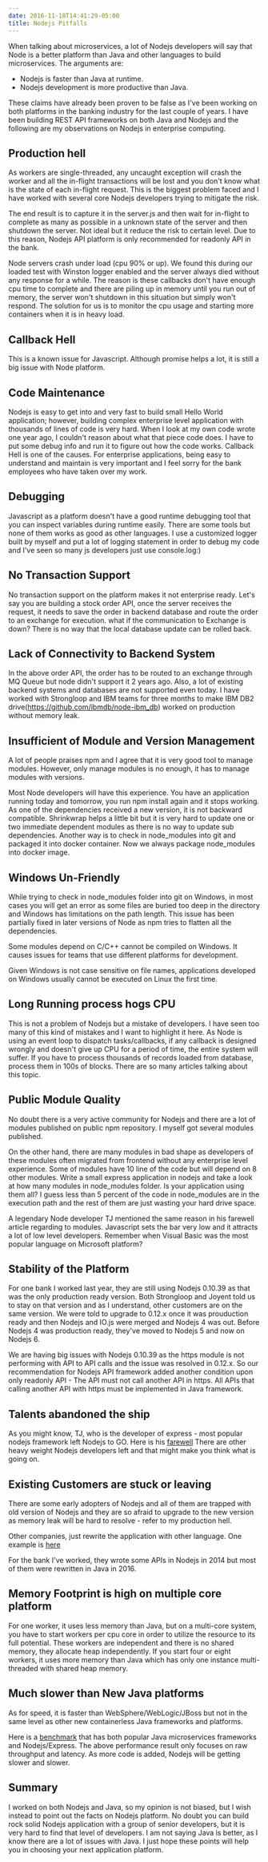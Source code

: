 ```yaml
---
date: 2016-11-18T14:41:29-05:00
title: Nodejs Pitfalls
---
```


When talking about microservices, a lot of Nodejs developers will say that 
Node is a better platform than Java and other languages to build microservices. 
The arguments are: 

* Nodejs is faster than Java at runtime.
* Nodejs development is more productive than Java.

These claims have already been proven to be false as I've been working on both 
platforms in the banking industry for the last couple of years. I have been
building REST API frameworks on both Java and Nodejs and the following are
my observations on Nodejs in enterprise computing.

## Production hell

As workers are single-threaded, any uncaught exception will crash the worker
and all the in-flight transactions will be lost and you don't know what is 
the state of each in-flight request. This is the biggest problem faced and
I have worked with several core Nodejs developers trying to mitigate the risk.

The end result is to capture it in the server.js and then wait for in-flight
to complete as many as possible in a unknown state of the server and then
shutdown the server. Not ideal but it reduce the risk to certain level. Due to
this reason, Nodejs API platform is only recommended for readonly API in the
bank. 

Node servers crash under load (cpu 90% or up). We found this during our loaded
test with Winston logger enabled and the server always died without any response
for a while. The reason is these callbacks don't have enough cpu time to
complete and there are piling up in memory until you run out of memory, the server
won't shutdown in this situation but simply won't respond. The solution for
us is to monitor the cpu usage and starting more containers when it is in 
heavy load. 

## Callback Hell

This is a known issue for Javascript. Although promise helps a lot, it is still a
big issue with Node platform.

 
## Code Maintenance

Nodejs is easy to get into and very fast to build small Hello World application;
however, building complex enterprise level application with thousands of lines of
code is very hard. When I look at my own code wrote one year ago, I couldn't
reason about what that piece code does. I have to put some debug info and run it
to figure out how the code works. Callback Hell is one of the causes. For 
enterprise applications, being easy to understand and maintain is very important and I 
feel sorry for the bank employees who have taken over my work.

## Debugging

Javascript as a platform doesn't have a good runtime debugging tool that you can inspect
variables during runtime easily. There are some tools but none of them works as 
good as other languages. I use a customized logger built by myself and put a lot
of logging statement in order to debug my code and I've seen so many js developers
just use console.log:)

## No Transaction Support

No transaction support on the platform makes it not enterprise ready. Let's say 
you are building a stock order API, once the server receives the request, it needs
to save the order in backend database and route the order to an exchange for execution.
what if the communication to Exchange is down? There is no way that the local
database update can be rolled back. 

## Lack of Connectivity to Backend System

In the above order API, the order has to be routed to an exchange through MQ Queue
but node didn't support it 2 years ago. Also, a lot of existing backend
systems and databases are not supported even today. I have worked with Strongloop
and IBM teams for three months to make IBM DB2 
drive(https://github.com/ibmdb/node-ibm_db) worked on production without
memory leak. 

## Insufficient of Module and Version Management

A lot of people praises npm and I agree that it is very good tool to manage modules.
However, only manage modules is no enough, it has to manage modules with versions.

Most Node developers will have this experience. You have an application running today
and tomorrow, you run npm install again and it stops working. As one of the dependencies
received a new version, it is not backward compatible. Shrinkwrap helps a little bit but
it is very hard to update one or two immediate dependent modules as there is no way to
update sub dependencies. Another way is to check in node_modules into git and packaged it
into docker container. Now we always package node_modules into docker image.

## Windows Un-Friendly

While trying to check in node_modules folder into git on Windows, in most cases
you will get an error as some files are buried too deep in the directory and Windows 
has limitations on the path length. This issue has been partially fixed in later versions
of Node as npm tries to flatten all the dependencies.

Some modules depend on C/C++ cannot be compiled on Windows. It causes
issues for teams that use different platforms for development. 

Given Windows is not case sensitive on file names, applications developed on Windows
usually cannot be executed on Linux the first time.

## Long Running process hogs CPU

This is not a problem of Nodejs but a mistake of developers. I have seen too many of this
kind of mistakes and I want to highlight it here. As Node is using an event loop
to dispatch tasks/callbacks, if any callback is designed wrongly and doesn't give up CPU
for a period of time, the entire system will suffer. If you have to process thousands
of records loaded from database, process them in 100s of blocks. There are so many articles
talking about this topic. 

## Public Module Quality

No doubt there is a very active community for Nodejs and there are a lot of modules published
on public npm repository. I myself got several modules published. 

On the other hand, there are many modules in bad shape as developers of these modules
often migrated from frontend without any enterprise level experience. Some of modules have 
10 line of the code but will depend on 8 other modules. Write a small express application
in nodejs and take a look at how many modules in node_modules folder. Is your application
using them all? I guess less than 5 percent of the code in node_modules are in the 
execution path and the rest of them are just wasting your hard drive space.
 
A legendary Node developer TJ mentioned the same reason in his farewell article
regarding to modules. Javascript sets the bar very low and it attracts a lot of low level 
developers. Remember when Visual Basic was the most popular language on Microsoft platform?

## Stability of the Platform

For one bank I worked last year, they are still using Nodejs 0.10.39 as that was the only
production ready version. Both Strongloop and Joyent told us to stay on that version and as
I understand, other customers are on the same version. We were told to upgrade to 0.12.x
once it was prouduction ready and then Nodejs and IO.js were merged and Nodejs 4 was out. 
Before Nodejs 4 was production ready, they've moved to Nodejs 5 and now on Nodejs 6.

We are having big issues with Nodejs 0.10.39 as the https module is not performing with API to API calls and the issue was resolved in 0.12.x. So our recommendation for Nodejs API 
framework added another condition upon only readonly API - The API must not call another
API in https. All APIs that calling another API with https must be implemented in Java 
framework.


## Talents abandoned the ship

As you might know, TJ, who is the developer of express - most popular nodejs framework left
Nodejs to GO. Here is his [farewell](https://medium.com/@tjholowaychuk/farewell-node-js-4ba9e7f3e52b#.5brqa9has)
There are other heavy weight Nodejs developers left and that might make you think what 
is going on.


## Existing Customers are stuck or leaving

There are some early adopters of Nodejs and all of them are trapped with old version of Nodejs
and they are so afraid to upgrade to the new version as memory leak will be hard to 
resolve - refer to my production hell.

Other companies, just rewrite the application with other language. One example is 
[here](https://medium.com/@theflapjack103/the-way-of-the-gopher-6693db15ae1f#.jfcsl8hlg)

For the bank I've worked, they wrote some APIs in Nodejs in 2014 but most of them were rewritten
in Java in 2016.

## Memory Footprint is high on multiple core platform

For one worker, it uses less memory than Java, but on a multi-core system, you have to start
workers per cpu core in order to utilize the resource to its full potential. These workers
are independent and there is no shared memory, they allocate heap independently. If you start
four or eight workers, it uses more memory than Java which has only one instance multi-threaded
with shared heap memory.


## Much slower than New Java platforms

As for speed, it is faster than WebSphere/WebLogic/JBoss but not in the same level as other
new containerless Java frameworks and platforms. 
 
Here is a [benchmark](https://github.com/networknt/microservices-framework-benchmark) 
that has both popular Java microservices frameworks and Nodejs/Express. The above performance
result only focuses on raw throughput and latency. As more code is added, Nodejs will be
getting slower and slower. 

## Summary

I worked on both Nodejs and Java, so my opinion is not biased, but I wish instead to point out the facts on Nodejs platform. No doubt you can build rock solid Nodejs application with a group of senior developers, but it is very hard to find that level of developers. I am not saying Java is better, as I know there are a lot of issues with Java. I just hope these points will help you in choosing your next application platform. 




